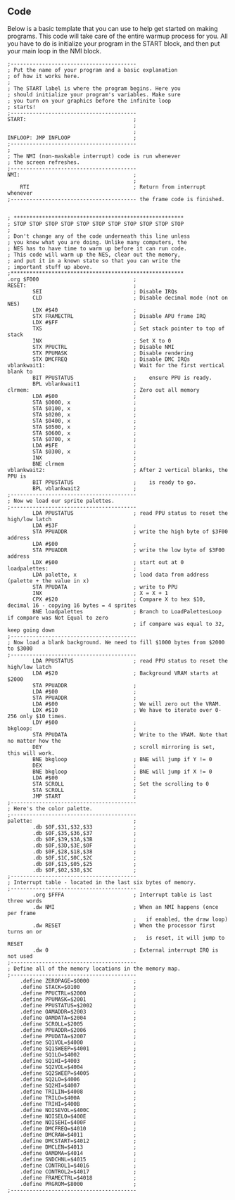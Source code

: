 





Code
----
Below is a basic template that you can use to help get started on making
programs. This code will take care of the entire warmup process for you.
All you have to do is initialize your program in the START block, and then
put your main loop in the NMI block.


    ;----------------------------------------
    ; Put the name of your program and a basic explanation
    ; of how it works here.
    ;
    ; The START label is where the program begins. Here you
    ; should initialize your program's variables. Make sure
    ; you turn on your graphics before the infinite loop
    ; starts!
    ;----------------------------------------
    START:                                  ;
                                            ;
                                            ;
    INFLOOP: JMP INFLOOP                    ;
    ;----------------------------------------
    ;
    ; The NMI (non-maskable interrupt) code is run whenever
    ; the screen refreshes.
    ;----------------------------------------
    NMI:                                    ;
                                            ;
        RTI                                 ; Return from interrupt whenever
    ;---------------------------------------- the frame code is finished.


    ; ******************************************************
    ; STOP STOP STOP STOP STOP STOP STOP STOP STOP STOP STOP
    ;
    ; Don't change any of the code underneath this line unless
    ; you know what you are doing. Unlike many computers, the
    ; NES has to have time to warm up before it can run code.
    ; This code will warm up the NES, clear out the memory,
    ; and put it in a known state so that you can write the
    ; important stuff up above.
    ;*******************************************************
    .org $F000                              ;
    RESET:                                  ;
            SEI                             ; Disable IRQs
            CLD                             ; Disable decimal mode (not on NES)
            LDX #$40                        ;
            STX FRAMECTRL                   ; Disable APU frame IRQ
            LDX #$FF                        ;
            TXS                             ; Set stack pointer to top of stack
            INX                             ; Set X to 0
            STX PPUCTRL                     ; Disable NMI
            STX PPUMASK                     ; Disable rendering
            STX DMCFREQ                     ; Disable DMC IRQs
    vblankwait1:                            ; Wait for the first vertical blank to
            BIT PPUSTATUS                   ;    ensure PPU is ready.
            BPL vblankwait1                 ;
    clrmem:                                 ; Zero out all memory
            LDA #$00                        ;
            STA $0000, x                    ;
            STA $0100, x                    ;
            STA $0200, x                    ;
            STA $0400, x                    ;
            STA $0500, x                    ;
            STA $0600, x                    ;
            STA $0700, x                    ;
            LDA #$FE                        ;
            STA $0300, x                    ;
            INX                             ;
            BNE clrmem                      ;
    vblankwait2:                            ; After 2 vertical blanks, the PPU is
            BIT PPUSTATUS                   ;    is ready to go.
            BPL vblankwait2                 ;
    ;----------------------------------------
    ; Now we load our sprite palettes.
    ;----------------------------------------
            LDA PPUSTATUS                   ; read PPU status to reset the high/low latch
            LDA #$3F                        ;
            STA PPUADDR                     ; write the high byte of $3F00 address
            LDA #$00                        ;
            STA PPUADDR                     ; write the low byte of $3F00 address
            LDX #$00                        ; start out at 0
    loadpalettes:                           ;
            LDA palette, x                  ; load data from address (palette + the value in x)
            STA PPUDATA                     ; write to PPU
            INX                             ; X = X + 1
            CPX #$20                        ; Compare X to hex $10, decimal 16 - copying 16 bytes = 4 sprites
            BNE loadpalettes                ; Branch to LoadPalettesLoop if compare was Not Equal to zero
                                            ; if compare was equal to 32, keep going down
    ;----------------------------------------
    ; Now load a blank background. We need to fill $1000 bytes from $2000 to $3000
    ;----------------------------------------
            LDA PPUSTATUS                   ; read PPU status to reset the high/low latch                                      
            LDA #$20                        ; Background VRAM starts at $2000
            STA PPUADDR                     ;
            LDA #$00                        ;
            STA PPUADDR                     ;
            LDA #$00                        ; We will zero out the VRAM.
            LDX #$10                        ; We have to iterate over 0-256 only $10 times.
            LDY #$00                        ;
    bkgloop:                                ;
            STA PPUDATA                     ; Write to the VRAM. Note that no matter how the
            DEY                             ; scroll mirroring is set, this will work.
            BNE bkgloop                     ; BNE will jump if Y != 0
            DEX                             ;
            BNE bkgloop                     ; BNE will jump if X != 0
            LDA #$00                        ;
            STA SCROLL                      ; Set the scrolling to 0
            STA SCROLL                      ;
            JMP START                       ;
    ;----------------------------------------
    ; Here's the color palette.
    ;----------------------------------------
    palette:                                ;
            .db $0F,$31,$32,$33             ;
            .db $0F,$35,$36,$37             ;
            .db $0F,$39,$3A,$3B             ;
            .db $0F,$3D,$3E,$0F             ;
            .db $0F,$28,$18,$38             ;
            .db $0F,$1C,$0C,$2C             ;
            .db $0F,$15,$05,$25             ;
            .db $0F,$02,$38,$3C             ;
    ;----------------------------------------        
    ; Interrupt table - located in the last six bytes of memory.
    ;----------------------------------------
            .org $FFFA                      ; Interrupt table is last three words
            .dw NMI                         ; When an NMI happens (once per frame
                                            ;   if enabled, the draw loop)
            .dw RESET                       ; When the processor first turns on or
                                            ;   is reset, it will jump to RESET
            .dw 0                           ; External interrupt IRQ is not used
    ;----------------------------------------
    ; Define all of the memory locations in the memory map.
    ;----------------------------------------
        .define ZEROPAGE=$0000              ;
        .define STACK=$0100                 ;
        .define PPUCTRL=$2000               ;
        .define PPUMASK=$2001               ;
        .define PPUSTATUS=$2002             ;
        .define OAMADDR=$2003               ;
        .define OAMDATA=$2004               ;
        .define SCROLL=$2005                ;
        .define PPUADDR=$2006               ;
        .define PPUDATA=$2007               ;
        .define SQ1VOL=$4000                ;
        .define SQ1SWEEP=$4001              ;
        .define SQ1LO=$4002                 ;
        .define SQ1HI=$4003                 ;
        .define SQ2VOL=$4004                ;
        .define SQ2SWEEP=$4005              ;
        .define SQ2LO=$4006                 ;
        .define SQ2HI=$4007                 ;
        .define TRILIN=$4008                ;
        .define TRILO=$400A                 ;
        .define TRIHI=$400B                 ;
        .define NOISEVOL=$400C              ;
        .define NOISELO=$400E               ;
        .define NOISEHI=$400F               ;
        .define DMCFREQ=$4010               ;
        .define DMCRAW=$4011                ;
        .define DMCSTART=$4012              ;
        .define DMCLEN=$4013                ;
        .define OAMDMA=$4014                ;
        .define SNDCHNL=$4015               ;
        .define CONTROL1=$4016              ;
        .define CONTROL2=$4017              ;
        .define FRAMECTRL=$4018             ;
        .define PRGROM=$8000                ;
    ;----------------------------------------



